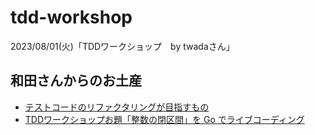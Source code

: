 # tdd-workshop

2023/08/01(火)「TDDワークショップ　by twadaさん」

## 和田さんからのお土産

- [テストコードのリファクタリングが目指すもの](https://dxd2021.cto-a.org/program/time-table/a-1)
- [TDDワークショップお題「整数の閉区間」を Go でライブコーディング](https://gist.github.com/twada/51c89eb424437b36e4d0b25ae9060b84)
